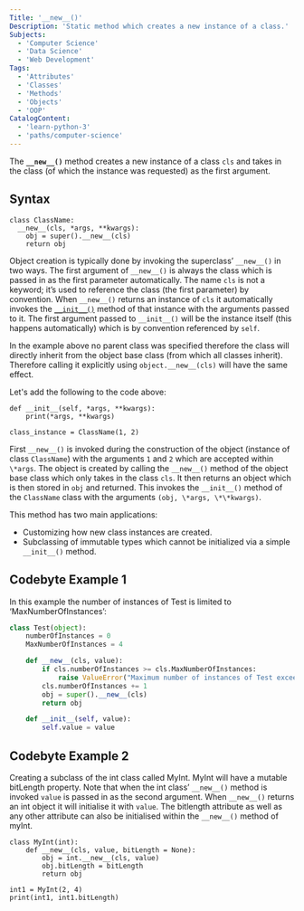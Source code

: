 ```yaml
---
Title: '__new__()'
Description: 'Static method which creates a new instance of a class.'
Subjects:
  - 'Computer Science'
  - 'Data Science'
  - 'Web Development'
Tags:
  - 'Attributes'
  - 'Classes'
  - 'Methods'
  - 'Objects'
  - 'OOP'
CatalogContent:
  - 'learn-python-3'
  - 'paths/computer-science'
---
```


The **`__new__()`** method creates a new instance of a class `cls` and takes in the class (of which the instance was requested) as the first argument.

## Syntax

```pseudo
class ClassName:
  __new__(cls, *args, **kwargs):
    obj = super().__new__(cls)
    return obj
```

Object creation is typically done by invoking the superclass’ `__new__()` in two ways. The first argument of `__new__()` is always the class which is passed in as the first parameter automatically. The name `cls` is not a keyword; it’s used to reference the class (the first parameter) by convention. When `__new__()` returns an instance of `cls` it automatically invokes the [`__init__()`](https://www.codecademy.com/resources/docs/python/dunder-methods/init) method of that instance with the arguments passed to it. The first argument passed to `__init__()` will be the instance itself (this happens automatically) which is by convention referenced by `self`.

In the example above no parent class was specified therefore the class will directly inherit from the object base class (from which all classes inherit). Therefore calling it explicitly using `object.__new__(cls)` will have the same effect.

Let's add the following to the code above:

```pseudo
def __init__(self, *args, **kwargs):
    print(*args, **kwargs)

class_instance = ClassName(1, 2)
```

First `__new__()` is invoked during the construction of the object (instance of class `ClassName`) with the arguments `1` and `2` which are accepted within `\*args`. The object is created by calling the `__new__()` method of the object base class which only takes in the class `cls`. It then returns an object which is then stored in `obj` and returned. This invokes the `__init__()` method of the `ClassName` class with the arguments `(obj, \*args, \*\*kwargs)`.

This method has two main applications:

- Customizing how new class instances are created.
- Subclassing of immutable types which cannot be initialized via a simple `__init__()` method.

## Codebyte Example 1

In this example the number of instances of Test is limited to ‘MaxNumberOfInstances’:

```py
class Test(object):
    numberOfInstances = 0
    MaxNumberOfInstances = 4

    def __new__(cls, value):
        if cls.numberOfInstances >= cls.MaxNumberOfInstances:
            raise ValueError("Maximum number of instances of Test exceeded")
        cls.numberOfInstances += 1
        obj = super().__new__(cls)
        return obj

    def __init__(self, value):
        self.value = value
```

## Codebyte Example 2

Creating a subclass of the int class called MyInt. MyInt will have a mutable bitLength property. Note that when the int class’ `__new__()` method is invoked `value` is passed in as the second argument. When `__new__()` returns an int object it will initialise it with `value`. The bitlength attribute as well as any other attribute can also be initialised within the `__new__()` method of myInt.

```codebyte/python
class MyInt(int):
    def __new__(cls, value, bitLength = None):
        obj = int.__new__(cls, value)
        obj.bitLength = bitLength
        return obj

int1 = MyInt(2, 4)
print(int1, int1.bitLength)
```
